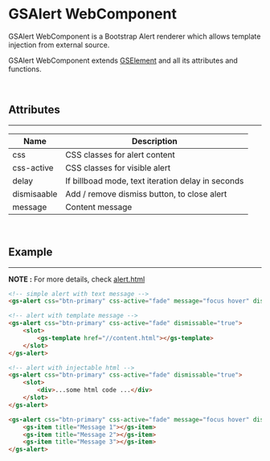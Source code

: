# GSAlert WebComponent

GSAlert WebComponent is a Bootstrap Alert renderer which allows template injection from external source.

GSAlert WebComponent extends [GSElement](../base/GSElement.md) and all its attributes and functions.

<br>

## Attributes 
---

| Name               | Description                                              |
|--------------------|----------------------------------------------------------|
| css                | CSS classes for alert content                            |
| css-active         | CSS classes for visible alert                            |
| delay              | If billboad mode, text iteration delay in seconds        | 
| dismisaable        | Add / remove dismiss button, to close alert              |
| message            | Content message                                          | 

<br>

## Example
---

**NOTE :** 
For more details, check [alert.html](../../demos/alert.html)

```html
<!-- simple alert with text message -->
<gs-alert css="btn-primary" css-active="fade" message="focus hover" dismissable="true"></gs-alert>

<!-- alert with template message -->
<gs-alert css="btn-primary" css-active="fade" dismissable="true">
    <slot>
        <gs-template href="//content.html"></gs-template>
    </slot>
</gs-alert>

<!-- alert with injectable html -->
<gs-alert css="btn-primary" css-active="fade" dismissable="true">
    <slot>
        <div>...some html code ...</div>
    </slot>
</gs-alert>

<gs-alert css="btn-primary" css-active="fade" message="focus hover" dismissable="true" delay="5">
    <gs-item title="Message 1"></gs-item>
    <gs-item title="Message 2"></gs-item>
    <gs-item title="Message 3"></gs-item>
</gs-alert>
```
